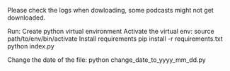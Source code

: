 Please check the logs when dowloading, some podcasts might not get downloaded.

Run:
Create python virtual environment
Activate the virtual env: source path/to/env/bin/activate
Install requirements pip install -r requirements.txt
python index.py

Change the date of the file:
python change_date_to_yyyy_mm_dd.py